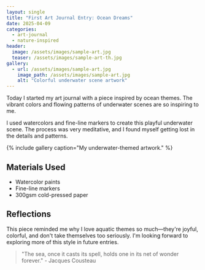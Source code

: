```yaml
---
layout: single
title: "First Art Journal Entry: Ocean Dreams"
date: 2025-04-09
categories: 
  - art-journal
  - nature-inspired
header:
  image: /assets/images/sample-art.jpg
  teaser: /assets/images/sample-art-th.jpg
gallery:
  - url: /assets/images/sample-art.jpg
    image_path: /assets/images/sample-art.jpg
    alt: "Colorful underwater scene artwork"
---
```


Today I started my art journal with a piece inspired by ocean themes. The vibrant colors and flowing patterns of underwater scenes are so inspiring to me.

I used watercolors and fine-line markers to create this playful underwater scene. The process was very meditative, and I found myself getting lost in the details and patterns.

{% include gallery caption="My underwater-themed artwork." %}

## Materials Used
- Watercolor paints
- Fine-line markers
- 300gsm cold-pressed paper

## Reflections
This piece reminded me why I love aquatic themes so much—they're joyful, colorful, and don't take themselves too seriously. I'm looking forward to exploring more of this style in future entries.

> "The sea, once it casts its spell, holds one in its net of wonder forever." - Jacques Cousteau